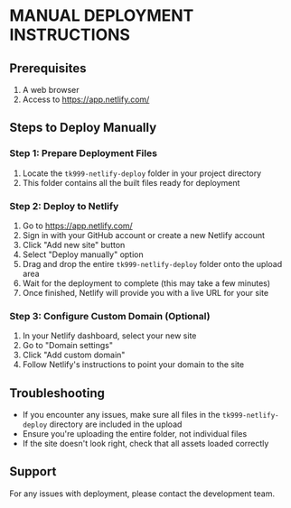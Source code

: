 # MANUAL DEPLOYMENT INSTRUCTIONS

## Prerequisites
1. A web browser
2. Access to https://app.netlify.com/

## Steps to Deploy Manually

### Step 1: Prepare Deployment Files
1. Locate the `tk999-netlify-deploy` folder in your project directory
2. This folder contains all the built files ready for deployment

### Step 2: Deploy to Netlify
1. Go to https://app.netlify.com/
2. Sign in with your GitHub account or create a new Netlify account
3. Click "Add new site" button
4. Select "Deploy manually" option
5. Drag and drop the entire `tk999-netlify-deploy` folder onto the upload area
6. Wait for the deployment to complete (this may take a few minutes)
7. Once finished, Netlify will provide you with a live URL for your site

### Step 3: Configure Custom Domain (Optional)
1. In your Netlify dashboard, select your new site
2. Go to "Domain settings"
3. Click "Add custom domain"
4. Follow Netlify's instructions to point your domain to the site

## Troubleshooting
- If you encounter any issues, make sure all files in the `tk999-netlify-deploy` directory are included in the upload
- Ensure you're uploading the entire folder, not individual files
- If the site doesn't look right, check that all assets loaded correctly

## Support
For any issues with deployment, please contact the development team.
